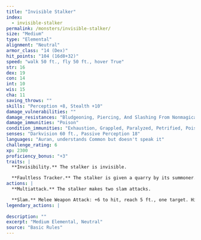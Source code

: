 ```yaml
---
title: "Invisible Stalker"
index:
  - invisible-stalker
permalink: /monsters/invisible-stalker/
size: "Medium"
type: "Elemental"
alignment: "Neutral"
armor_class: "14 (Dex)"
hit_points: "104 (16d8+32)"
speed: "walk 50 ft., fly 50 ft., hover True"
str: 16
dex: 19
con: 14
int: 10
wis: 15
cha: 11
saving_throws: ""
skills: "Perception +8, Stealth +10"
damage_vulnerabilities: ""
damage_resistances: "Bludgeoning, Piercing, And Slashing From Nonmagical Weapons"
damage_immunities: "Poison"
condition_immunities: "Exhaustion, Grappled, Paralyzed, Petrified, Poisoned, Prone, Restrained, Unconscious"
senses: "Darkvision 60 ft., Passive Perception 18"
languages: "Auran, understands Common but doesn't speak it"
challenge_rating: 6
xp: 2300
proficiency_bonus: "+3"
traits: |
  **Invisibility.** The stalker is invisible.

  **Faultless Tracker.** The stalker is given a quarry by its summoner. The stalker knows the direction and distance to its quarry as long as the two of them are on the same plane of existence. The stalker also knows the location of its summoner.
actions: |
  **Multiattack.** The stalker makes two slam attacks.

  **Slam.** Melee Weapon Attack: +6 to hit, reach 5 ft., one target. Hit: 10 (2d6 + 3) bludgeoning damage.  
legendary_actions: |
  
description: ""
excerpt: "Medium Elemental, Neutral"
source: "Basic Rules"
---
```

